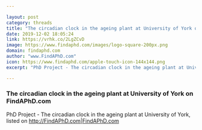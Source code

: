 ```yaml
---

layout: post
category: threads
title: "The circadian clock in the ageing plant at University of York on FindAPhD.com"
date: 2019-12-02 18:05:24
link: https://vrhk.co/2LgZCvD
image: https://www.findaphd.com/images/logo-square-200px.png
domain: findaphd.com
author: "www.FindAPhD.com"
icon: https://www.findaphd.com/apple-touch-icon-144x144.png
excerpt: "PhD Project - The circadian clock in the ageing plant at University of York, listed on <http://FindAPhD.com|FindAPhD.com>"

---
```


### The circadian clock in the ageing plant at University of York on FindAPhD.com

PhD Project - The circadian clock in the ageing plant at University of York, listed on <http://FindAPhD.com|FindAPhD.com>